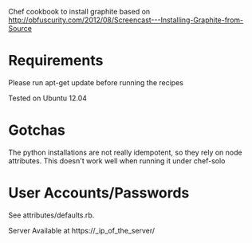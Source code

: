 Chef cookbook to install graphite based on http://obfuscurity.com/2012/08/Screencast---Installing-Graphite-from-Source

Requirements
============
Please run apt-get update before running the recipes

Tested on Ubuntu 12.04

Gotchas
=======
The python installations are not really idempotent, so they rely on node attributes. This doesn't work well when running it under chef-solo

User Accounts/Passwords
=======================
See attributes/defaults.rb. 

Server Available at https://_ip_of_the_server/ 

